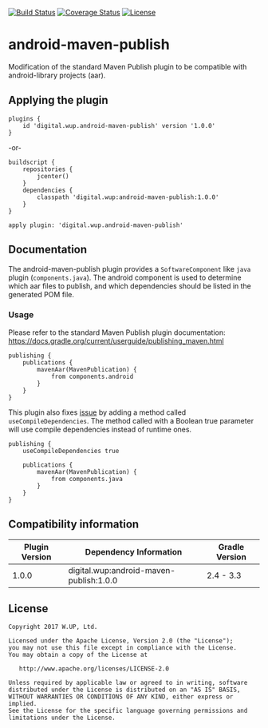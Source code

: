 [![Build Status](https://travis-ci.org/wupdigital/android-maven-publish.svg?branch=master)](https://travis-ci.org/wupdigital/android-maven-publish)
[![Coverage Status](https://coveralls.io/repos/github/wupdigital/android-maven-publish/badge.svg?branch=master)](https://coveralls.io/github/wupdigital/android-maven-publish?branch=master)
[![License](https://img.shields.io/badge/License-Apache%202.0-green.svg)](LICENSE)

# android-maven-publish

Modification of the standard Maven Publish plugin to be compatible with android-library projects (aar).

## Applying the plugin

```
plugins {
    id 'digital.wup.android-maven-publish' version '1.0.0'
}
```
-or-
```
buildscript {
    repositories {
        jcenter()
    }
    dependencies {
        classpath 'digital.wup:android-maven-publish:1.0.0'
    }
}

apply plugin: 'digital.wup.android-maven-publish'

```

## Documentation

The android-maven-publish plugin provides a `SoftwareComponent` like `java` plugin (`components.java`).
The android component is used to determine which aar files to publish, and which dependencies should be listed in the generated POM file.

### Usage

Please refer to the standard Maven Publish plugin documentation: https://docs.gradle.org/current/userguide/publishing_maven.html

```
publishing {
    publications {
        mavenAar(MavenPublication) {
            from components.android
        }
    }
}
```

This plugin also fixes [issue](https://github.com/gradle/gradle/issues/1118) by adding a method called `useCompileDependencies`. The method called with a Boolean true parameter will use compile dependencies instead of runtime ones.

```
publishing {
    useCompileDependencies true
    
    publications {
        mavenAar(MavenPublication) {
            from components.java
        }
    }
}
```

## Compatibility information

| Plugin Version | Dependency Information | Gradle Version |
| ------------- | ----------- | ----------- |
| 1.0.0 | digital.wup:android-maven-publish:1.0.0 | 2.4 - 3.3 |

## License

    Copyright 2017 W.UP, Ltd.

    Licensed under the Apache License, Version 2.0 (the "License");
    you may not use this file except in compliance with the License.
    You may obtain a copy of the License at

       http://www.apache.org/licenses/LICENSE-2.0

    Unless required by applicable law or agreed to in writing, software
    distributed under the License is distributed on an "AS IS" BASIS,
    WITHOUT WARRANTIES OR CONDITIONS OF ANY KIND, either express or implied.
    See the License for the specific language governing permissions and
    limitations under the License.


